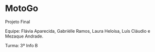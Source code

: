 # MotoGo
Projeto Final

Equipe: Flávia Aparecida, Gabrièlle Ramos, Laura Heloísa, Luís Cláudio e Mezaque Andrade.

Turma: 3º Info B
